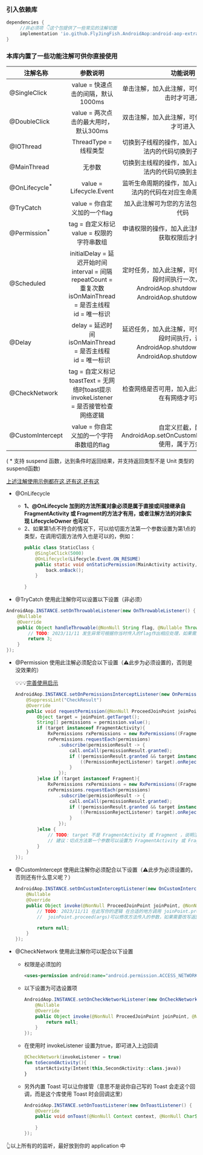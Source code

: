 
### 引入依赖库

```groovy
dependencies {
     //非必须项 👇这个包提供了一些常见的注解切面
     implementation 'io.github.FlyJingFish.AndroidAop:android-aop-extra:2.2.3'
}
```

### 本库内置了一些功能注解可供你直接使用

| 注解名称                     |                                                参数说明                                                 |                                        功能说明                                         |
|--------------------------|:---------------------------------------------------------------------------------------------------:|:-----------------------------------------------------------------------------------:|
| @SingleClick             |                                      value = 快速点击的间隔，默认1000ms                                       |                             单击注解，加入此注解，可使你的方法只有单击时才可进入                              |
| @DoubleClick             |                                      value = 两次点击的最大用时，默认300ms                                      |                              双击注解，加入此注解，可使你的方法双击时才可进入                               |
| @IOThread                |                                          ThreadType = 线程类型                                          |                          切换到子线程的操作，加入此注解可使你的方法内的代码切换到子线程执行                          |
| @MainThread              |                                                 无参数                                                 |                          切换到主线程的操作，加入此注解可使你的方法内的代码切换到主线程执行                          |
| @OnLifecycle<sup>*</sup> |                                       value = Lifecycle.Event                                       |                        监听生命周期的操作，加入此注解可使你的方法内的代码在对应生命周期内才去执行                        |
| @TryCatch                |                                        value = 你自定义加的一个flag                                         |                            加入此注解可为您的方法包裹一层 try catch 代码                             |
| @Permission<sup>*</sup>  |                                   tag = 自定义标记<br>value = 权限的字符串数组                                   |                            申请权限的操作，加入此注解可使您的代码在获取权限后才执行                             |
| @Scheduled               | initialDelay = 延迟开始时间<br>interval = 间隔<br>repeatCount = 重复次数<br>isOnMainThread = 是否主线程<br>id = 唯一标识 | 定时任务，加入此注解，可使你的方法每隔一段时间执行一次，调用AndroidAop.shutdownNow(id)或AndroidAop.shutdown(id)可停止 |
| @Delay                   |                         delay = 延迟时间<br>isOnMainThread = 是否主线程<br>id = 唯一标识                         |  延迟任务，加入此注解，可使你的方法延迟一段时间执行，调用AndroidAop.shutdownNow(id)或AndroidAop.shutdown(id)可取消  |
| @CheckNetwork            |                tag = 自定义标记<br>toastText = 无网络时toast提示<br>invokeListener = 是否接管检查网络逻辑                |                            检查网络是否可用，加入此注解可使你的方法在有网络才可进去                             |
| @CustomIntercept         |                                     value = 你自定义加的一个字符串数组的flag                                      |              自定义拦截，配合 AndroidAop.setOnCustomInterceptListener 使用，属于万金油              |

( * 支持 suspend 函数，达到条件时返回结果，并支持返回类型不是 Unit 类型的suspend函数)

[上述注解使用示例都在这](https://github.com/FlyJingFish/AndroidAOP/blob/master/app/src/main/java/com/flyjingfish/androidaop/MainActivity.kt#L128),[还有这](https://github.com/FlyJingFish/AndroidAOP/blob/master/app/src/main/java/com/flyjingfish/androidaop/SecondActivity.java#L64),[还有这](https://github.com/FlyJingFish/AndroidAOP/blob/master/app/src/main/java/com/flyjingfish/androidaop/MyApp.java)

- @OnLifecycle

    - **1、@OnLifecycle 加到的方法所属对象必须是属于直接或间接继承自 FragmentActivity 或 Fragment的方法才有用，或者注解方法的对象实现 LifecycleOwner 也可以**
    - 2、如果第1点不符合的情况下，可以给切面方法第一个参数设置为第1点的类型，在调用切面方法传入也是可以的，例如：
      ```java
      public class StaticClass {
          @SingleClick(5000)
          @OnLifecycle(Lifecycle.Event.ON_RESUME)
          public static void onStaticPermission(MainActivity activity, int maxSelect , ThirdActivity.OnPhotoSelectListener back){
              back.onBack();
          }
    
      }
      ```

- @TryCatch 使用此注解你可以设置以下设置（非必须）
```java
AndroidAop.INSTANCE.setOnThrowableListener(new OnThrowableListener() {
    @Nullable
    @Override
    public Object handleThrowable(@NonNull String flag, @Nullable Throwable throwable,TryCatch tryCatch) {
        // TODO: 2023/11/11 发生异常可根据你当时传入的flag作出相应处理，如果需要改写返回值，则在 return 处返回即可
        return 3;
    }
});
```

- @Permission 使用此注解必须配合以下设置（⚠️此步为必须设置的，否则是没效果的）

    💡💡💡[完善使用启示](https://flyjingfish.github.io/AndroidAOP/zh/Implications/#4-permission)

    ```java
    AndroidAop.INSTANCE.setOnPermissionsInterceptListener(new OnPermissionsInterceptListener() {
        @SuppressLint("CheckResult")
        @Override
        public void requestPermission(@NonNull ProceedJoinPoint joinPoint, @NonNull Permission permission, @NonNull OnRequestPermissionListener call) {
            Object target = joinPoint.getTarget();
            String[] permissions = permission.value();
            if (target instanceof FragmentActivity){
                RxPermissions rxPermissions = new RxPermissions((FragmentActivity) target);
                rxPermissions.requestEach(permissions)
                    .subscribe(permissionResult -> {
                        call.onCall(permissionResult.granted);
                        if (!permissionResult.granted && target instanceof PermissionRejectListener) {
                            ((PermissionRejectListener) target).onReject(permission,permissionResult);
                        }
                    });
            }else if (target instanceof Fragment){
                RxPermissions rxPermissions = new RxPermissions((Fragment) target);
                rxPermissions.requestEach(permissions)
                    .subscribe(permissionResult -> {
                        call.onCall(permissionResult.granted);
                        if (!permissionResult.granted && target instanceof PermissionRejectListener) {
                            ((PermissionRejectListener) target).onReject(permission,permissionResult);
                        }
                    });
            }else {
                // TODO: target 不是 FragmentActivity 或 Fragment ，说明注解所在方法不在其中，请自行处理这种情况
                // 建议：切点方法第一个参数可以设置为 FragmentActivity 或 Fragment ，然后 joinPoint.args[0] 就可以拿到
            }
        }
    });
    ```

    
- @CustomIntercept 使用此注解你必须配合以下设置（⚠️此步为必须设置的，否则还有什么意义呢？）
    ```java
    AndroidAop.INSTANCE.setOnCustomInterceptListener(new OnCustomInterceptListener() {
        @Nullable
        @Override
        public Object invoke(@NonNull ProceedJoinPoint joinPoint, @NonNull CustomIntercept customIntercept) {
            // TODO: 2023/11/11 在此写你的逻辑 在合适的地方调用 joinPoint.proceed()，
            //  joinPoint.proceed(args)可以修改方法传入的参数，如果需要改写返回值，则在 return 处返回即可
    
            return null;
        }
    });
    ```

- @CheckNetwork 使用此注解你可以配合以下设置

    - 权限是必须加的
      ```xml
      <uses-permission android:name="android.permission.ACCESS_NETWORK_STATE" />
      ```

    - 以下设置为可选设置项
      ```java
      AndroidAop.INSTANCE.setOnCheckNetworkListener(new OnCheckNetworkListener() {
          @Nullable
          @Override
          public Object invoke(@NonNull ProceedJoinPoint joinPoint, @NonNull CheckNetwork checkNetwork, boolean availableNetwork) {
              return null;
          }
      });
      ```

    - 在使用时 invokeListener 设置为true，即可进入上边回调
      ```kotlin
      @CheckNetwork(invokeListener = true)
      fun toSecondActivity(){
          startActivity(Intent(this,SecondActivity::class.java))
      }
      ```

    - 另外内置 Toast 可以让你接管（意思不是说你自己写的 Toast 会走这个回调，而是这个库使用 Toast 时会回调这里）
      ```java
      AndroidAop.INSTANCE.setOnToastListener(new OnToastListener() {
          @Override
          public void onToast(@NonNull Context context, @NonNull CharSequence text, int duration) {
            
          }
      });
      ```

👆以上所有的的监听，最好放到你的 application 中